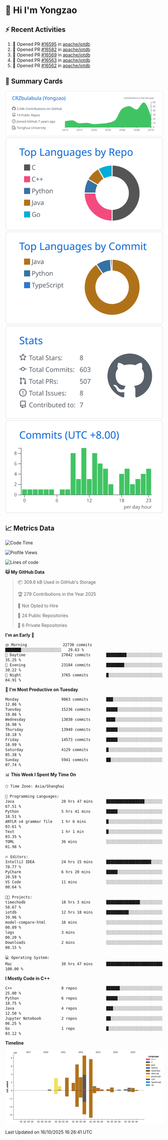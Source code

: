 # 👋 Hi I'm Yongzao

## ⚡ Recent Activities
<!--START_SECTION:activity-->
1. 💪 Opened PR [#16595](undefined) in [apache/iotdb](https://github.com/apache/iotdb)
2. 💪 Opened PR [#16582](undefined) in [apache/iotdb](https://github.com/apache/iotdb)
3. 💪 Opened PR [#16569](undefined) in [apache/iotdb](https://github.com/apache/iotdb)
4. 💪 Opened PR [#16563](undefined) in [apache/iotdb](https://github.com/apache/iotdb)
5. 💪 Opened PR [#16562](undefined) in [apache/iotdb](https://github.com/apache/iotdb)
<!--END_SECTION:activity-->

## 🎑 Summary Cards

[![](https://raw.githubusercontent.com/CRZbulabula/CRZbulabula/main/profile-summary-card-output/github/0-profile-details.svg)](https://github.com/vn7n24fzkq/github-profile-summary-cards)
[![](https://raw.githubusercontent.com/CRZbulabula/CRZbulabula/main/profile-summary-card-output/github/1-repos-per-language.svg)](https://github.com/vn7n24fzkq/github-profile-summary-cards) [![](https://raw.githubusercontent.com/CRZbulabula/CRZbulabula/main/profile-summary-card-output/github/2-most-commit-language.svg)](https://github.com/vn7n24fzkq/github-profile-summary-cards)
[![](https://raw.githubusercontent.com/CRZbulabula/CRZbulabula/main/profile-summary-card-output/github/3-stats.svg)](https://github.com/vn7n24fzkq/github-profile-summary-cards) [![](https://raw.githubusercontent.com/CRZbulabula/CRZbulabula/main/profile-summary-card-output/github/4-productive-time.svg)](https://github.com/vn7n24fzkq/github-profile-summary-cards)

## 📈 Metrics Data

<!--START_SECTION:waka-->
![Code Time](http://img.shields.io/badge/Code%20Time-1%2C331%20hrs%2040%20mins-blue)

![Profile Views](http://img.shields.io/badge/Profile%20Views-4-blue)

![Lines of code](https://img.shields.io/badge/From%20Hello%20World%20I%27ve%20Written-39.9%20million%20lines%20of%20code-blue)

**🐱 My GitHub Data** 

> 📦 309.6 kB Used in GitHub's Storage 
 > 
> 🏆 279 Contributions in the Year 2025
 > 
> 🚫 Not Opted to Hire
 > 
> 📜 24 Public Repositories 
 > 
> 🔑 6 Private Repositories 
 > 
**I'm an Early 🐤** 

```text
🌞 Morning                22730 commits       ███████░░░░░░░░░░░░░░░░░░   29.63 % 
🌆 Daytime                27042 commits       █████████░░░░░░░░░░░░░░░░   35.25 % 
🌃 Evening                23184 commits       ████████░░░░░░░░░░░░░░░░░   30.22 % 
🌙 Night                  3765 commits        █░░░░░░░░░░░░░░░░░░░░░░░░   04.91 % 
```
📅 **I'm Most Productive on Tuesday** 

```text
Monday                   9863 commits        ███░░░░░░░░░░░░░░░░░░░░░░   12.86 % 
Tuesday                  15236 commits       █████░░░░░░░░░░░░░░░░░░░░   19.86 % 
Wednesday                13030 commits       ████░░░░░░░░░░░░░░░░░░░░░   16.98 % 
Thursday                 13949 commits       █████░░░░░░░░░░░░░░░░░░░░   18.18 % 
Friday                   14573 commits       █████░░░░░░░░░░░░░░░░░░░░   18.99 % 
Saturday                 4129 commits        █░░░░░░░░░░░░░░░░░░░░░░░░   05.38 % 
Sunday                   5941 commits        ██░░░░░░░░░░░░░░░░░░░░░░░   07.74 % 
```


📊 **This Week I Spent My Time On** 

```text
🕑︎ Time Zone: Asia/Shanghai

💬 Programming Languages: 
Java                     20 hrs 47 mins      █████████████████░░░░░░░░   67.51 % 
Python                   5 hrs 41 mins       █████░░░░░░░░░░░░░░░░░░░░   18.51 % 
ANTLR v4 grammar file    1 hr 6 mins         █░░░░░░░░░░░░░░░░░░░░░░░░   03.61 % 
Text                     1 hr 1 min          █░░░░░░░░░░░░░░░░░░░░░░░░   03.35 % 
TOML                     36 mins             ░░░░░░░░░░░░░░░░░░░░░░░░░   01.98 % 

🔥 Editors: 
IntelliJ IDEA            24 hrs 15 mins      ████████████████████░░░░░   78.77 % 
PyCharm                  6 hrs 20 mins       █████░░░░░░░░░░░░░░░░░░░░   20.59 % 
VS Code                  11 mins             ░░░░░░░░░░░░░░░░░░░░░░░░░   00.64 % 

🐱‍💻 Projects: 
timechodb                18 hrs 3 mins       ███████████████░░░░░░░░░░   58.67 % 
iotdb                    12 hrs 18 mins      ██████████░░░░░░░░░░░░░░░   39.96 % 
model-compare-html       16 mins             ░░░░░░░░░░░░░░░░░░░░░░░░░   00.89 % 
logs                     3 mins              ░░░░░░░░░░░░░░░░░░░░░░░░░   00.20 % 
Downloads                2 mins              ░░░░░░░░░░░░░░░░░░░░░░░░░   00.15 % 

💻 Operating System: 
Mac                      30 hrs 47 mins      █████████████████████████   100.00 % 
```

**I Mostly Code in C++** 

```text
C++                      8 repos             ██████░░░░░░░░░░░░░░░░░░░   25.00 % 
Python                   6 repos             █████░░░░░░░░░░░░░░░░░░░░   18.75 % 
Java                     4 repos             ███░░░░░░░░░░░░░░░░░░░░░░   12.50 % 
Jupyter Notebook         2 repos             ██░░░░░░░░░░░░░░░░░░░░░░░   06.25 % 
Go                       1 repo              █░░░░░░░░░░░░░░░░░░░░░░░░   03.12 % 
```



**Timeline**

![Lines of Code chart](https://raw.githubusercontent.com/CRZbulabula/CRZbulabula/main/assets/bar_graph.png)


 Last Updated on 16/10/2025 16:26:41 UTC
<!--END_SECTION:waka-->

